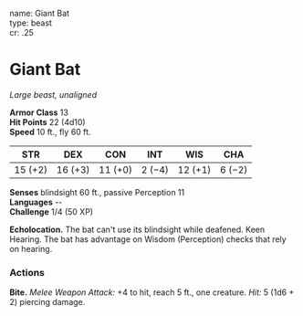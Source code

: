 name: Giant Bat    
type: beast    
cr: .25

# Giant Bat 
_Large beast, unaligned_

**Armor Class** 13    
**Hit Points** 22 (4d10)    
**Speed** 10 ft., fly 60 ft.

| STR     | DEX     | CON     | INT     | WIS     | CHA     |
|---------|---------|---------|---------|---------|---------|
| 15 (+2) | 16 (+3) | 11 (+0) | 2 (−4)  | 12 (+1) | 6 (−2)  | 

**Senses** blindsight 60 ft., passive Perception 11    
**Languages** --    
**Challenge** 1/4 (50 XP)

**Echolocation.** The bat can't use its blindsight while deafened. Keen Hearing. The bat has advantage on Wisdom (Perception) checks that rely on hearing.

### Actions
**Bite.** _Melee Weapon Attack:_ +4 to hit, reach 5 ft., one creature. _Hit:_ 5 (1d6 + 2) piercing damage. 